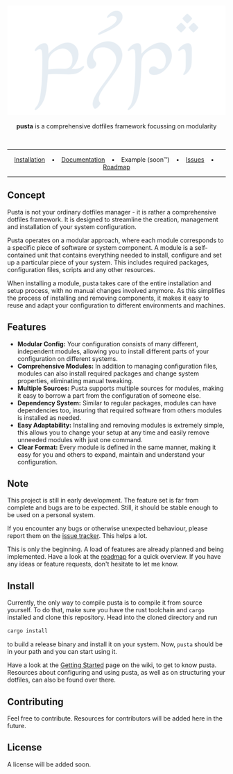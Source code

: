 <div align="center">
  <picture>
    <source media="(prefers-color-scheme: dark)" srcset="assets/title-dark.svg">
    <source media="(prefers-color-scheme: light)" srcset="assets/title-light.svg">
    <img alt="pusta transcribed in tengwar" src="assets/title-dark.svg">
  </picture>

  <br>

  **pusta** is a comprehensive dotfiles framework focussing on modularity

  <br>

  ---
  
  [Installation](#install) &ensp; • &ensp; [Documentation](../../wiki) &ensp; • &ensp; Example (soon™)  &ensp; • &ensp; [Issues](../../issues) &ensp; • &ensp; [Roadmap](../../wiki/roadmap)

  ---
</div>

## Concept
Pusta is not your ordinary dotfiles manager - it is rather a comprehensive dotfiles framework. It is designed to streamline the creation, management and installation of your system configuration.

Pusta operates on a modular approach, where each module corresponds to a specific piece of software or system component. A module is a self-contained unit that contains everything needed to install, configure and set up a particular piece of your system. This includes required packages, configuration files, scripts and any other resources.

When installing a module, pusta takes care of the entire installation and setup process, with no manual changes involved anymore. As this simplifies the process of installing and removing components, it makes it easy to reuse and adapt your configuration to different environments and machines. 

## Features
- **Modular Config:** Your configuration consists of many different, independent modules, allowing you to install different parts of your configuration on different systems. 
- **Comprehensive Modules:** In addition to managing configuration files, modules can also install required packages and change  system properties, eliminating manual tweaking.
- **Multiple Sources:** Pusta supports multiple sources for modules, making it easy to borrow a part from the configuration of someone else.
- **Dependency System:** Similar to regular packages, modules can have dependencies too, insuring that required software from others modules is installed as needed.
- **Easy Adaptability:** Installing and removing modules is extremely simple, this allows you to change your setup at any time and easily remove unneeded modules with just one command.
- **Clear Format:** Every module is defined in the same manner, making it easy for you and others to expand, maintain and understand your configuration.

## Note
This project is still in early development. The feature set is far from complete and bugs are to be expected. Still, it should be stable enough to be used on a personal system.

If you encounter any bugs or otherwise unexpected behaviour, please report them on the [issue tracker](../../issues). This helps a lot.

This is only the beginning. A load of features are already planned and being implemented. Have a look at the [roadmap](../../wiki/roadmap) for a quick overview. If you have any ideas or feature requests, don't hesitate to let me know.

## Install
Currently, the only way to compile pusta is to compile it from source yourself. To do that, make sure you have the rust toolchain and ```cargo``` installed and clone this repository. Head into the cloned directory and run 
```sh
cargo install
```
to build a release binary and install it on your system. Now, ```pusta``` should be in your path and you can start using it.

Have a look at the [Getting Started](../../wiki/start) page on the wiki, to get to know pusta. Resources about configuring and using pusta, as well as on structuring your dotfiles, can also be found over there.

## Contributing
Feel free to contribute. Resources for contributors will be added here in the future.

## License
A license will be added soon.
